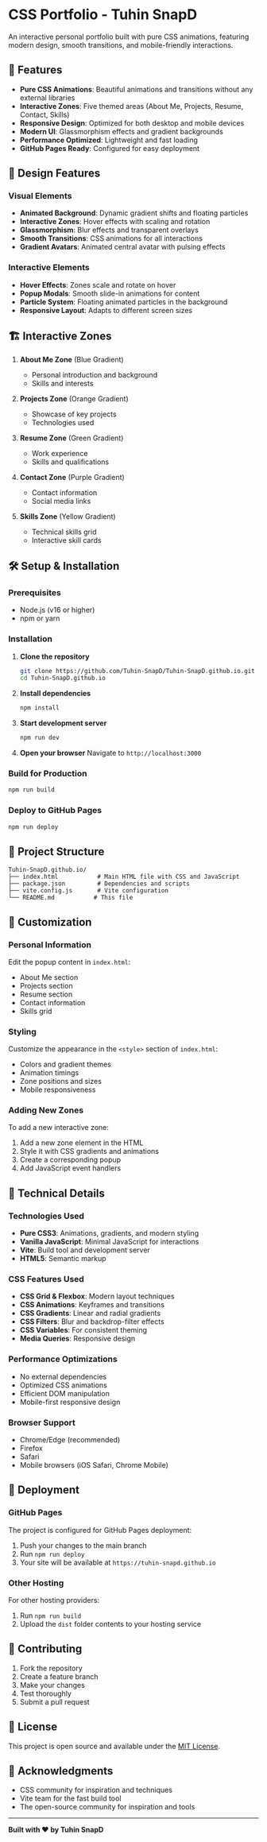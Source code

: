 # CSS Portfolio - Tuhin SnapD

An interactive personal portfolio built with pure CSS animations, featuring modern design, smooth transitions, and mobile-friendly interactions.

## 🚀 Features

- **Pure CSS Animations**: Beautiful animations and transitions without any external libraries
- **Interactive Zones**: Five themed areas (About Me, Projects, Resume, Contact, Skills)
- **Responsive Design**: Optimized for both desktop and mobile devices
- **Modern UI**: Glassmorphism effects and gradient backgrounds
- **Performance Optimized**: Lightweight and fast loading
- **GitHub Pages Ready**: Configured for easy deployment

## 🎨 Design Features

### Visual Elements
- **Animated Background**: Dynamic gradient shifts and floating particles
- **Interactive Zones**: Hover effects with scaling and rotation
- **Glassmorphism**: Blur effects and transparent overlays
- **Smooth Transitions**: CSS animations for all interactions
- **Gradient Avatars**: Animated central avatar with pulsing effects

### Interactive Elements
- **Hover Effects**: Zones scale and rotate on hover
- **Popup Modals**: Smooth slide-in animations for content
- **Particle System**: Floating animated particles in the background
- **Responsive Layout**: Adapts to different screen sizes

## 🏗️ Interactive Zones

1. **About Me Zone** (Blue Gradient)
   - Personal introduction and background
   - Skills and interests

2. **Projects Zone** (Orange Gradient)
   - Showcase of key projects
   - Technologies used

3. **Resume Zone** (Green Gradient)
   - Work experience
   - Skills and qualifications

4. **Contact Zone** (Purple Gradient)
   - Contact information
   - Social media links

5. **Skills Zone** (Yellow Gradient)
   - Technical skills grid
   - Interactive skill cards

## 🛠️ Setup & Installation

### Prerequisites
- Node.js (v16 or higher)
- npm or yarn

### Installation

1. **Clone the repository**
   ```bash
   git clone https://github.com/Tuhin-SnapD/Tuhin-SnapD.github.io.git
   cd Tuhin-SnapD.github.io
   ```

2. **Install dependencies**
   ```bash
   npm install
   ```

3. **Start development server**
   ```bash
   npm run dev
   ```

4. **Open your browser**
   Navigate to `http://localhost:3000`

### Build for Production

```bash
npm run build
```

### Deploy to GitHub Pages

```bash
npm run deploy
```

## 📁 Project Structure

```
Tuhin-SnapD.github.io/
├── index.html           # Main HTML file with CSS and JavaScript
├── package.json         # Dependencies and scripts
├── vite.config.js       # Vite configuration
└── README.md           # This file
```

## 🎨 Customization

### Personal Information
Edit the popup content in `index.html`:
- About Me section
- Projects section
- Resume section
- Contact information
- Skills grid

### Styling
Customize the appearance in the `<style>` section of `index.html`:
- Colors and gradient themes
- Animation timings
- Zone positions and sizes
- Mobile responsiveness

### Adding New Zones
To add a new interactive zone:
1. Add a new zone element in the HTML
2. Style it with CSS gradients and animations
3. Create a corresponding popup
4. Add JavaScript event handlers

## 🔧 Technical Details

### Technologies Used
- **Pure CSS3**: Animations, gradients, and modern styling
- **Vanilla JavaScript**: Minimal JavaScript for interactions
- **Vite**: Build tool and development server
- **HTML5**: Semantic markup

### CSS Features Used
- **CSS Grid & Flexbox**: Modern layout techniques
- **CSS Animations**: Keyframes and transitions
- **CSS Gradients**: Linear and radial gradients
- **CSS Filters**: Blur and backdrop-filter effects
- **CSS Variables**: For consistent theming
- **Media Queries**: Responsive design

### Performance Optimizations
- No external dependencies
- Optimized CSS animations
- Efficient DOM manipulation
- Mobile-first responsive design

### Browser Support
- Chrome/Edge (recommended)
- Firefox
- Safari
- Mobile browsers (iOS Safari, Chrome Mobile)

## 🚀 Deployment

### GitHub Pages
The project is configured for GitHub Pages deployment:

1. Push your changes to the main branch
2. Run `npm run deploy`
3. Your site will be available at `https://tuhin-snapd.github.io`

### Other Hosting
For other hosting providers:
1. Run `npm run build`
2. Upload the `dist` folder contents to your hosting service

## 🤝 Contributing

1. Fork the repository
2. Create a feature branch
3. Make your changes
4. Test thoroughly
5. Submit a pull request

## 📄 License

This project is open source and available under the [MIT License](LICENSE).

## 🙏 Acknowledgments

- CSS community for inspiration and techniques
- Vite team for the fast build tool
- The open-source community for inspiration and tools

---

**Built with ❤️ by Tuhin SnapD** 